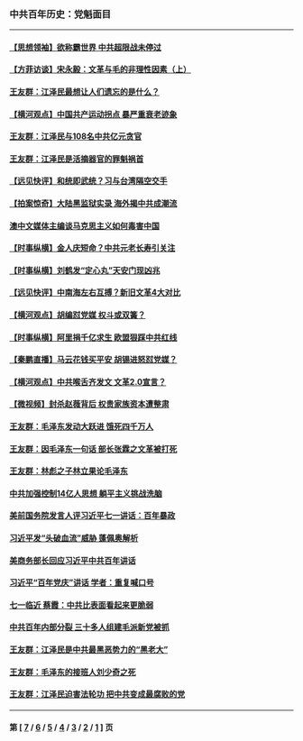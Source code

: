 ### 中共百年历史：党魁面目
---
#### [【思想领袖】欲称霸世界 中共超限战未停过](../../pages/nf1176107/n13745142.md?11030430) 
#### [【方菲访谈】宋永毅：文革与毛的非理性因素（上）](../../pages/nf1176107/n13469956.md?11030430) 
#### [王友群：江泽民最想让人们遗忘的是什么？](../../pages/nf1176107/n13408949.md?11030430) 
#### [【横河观点】中国共产运动拐点 暴严重衰老迹象](../../pages/nf1176107/n13388333.md?11030430) 
#### [王友群：江泽民与108名中共亿元贪官](../../pages/nf1176107/n13352358.md?11030430) 
#### [王友群：江泽民是活摘器官的罪魁祸首](../../pages/nf1176107/n13336903.md?11030430) 
#### [【远见快评】和统即武统？习与台湾隔空交手](../../pages/nf1176107/n13297739.md?11030430) 
#### [【拍案惊奇】大陆黑监狱实录 海外揭中共成潮流](../../pages/nf1176107/n13288853.md?11030430) 
#### [澳中文媒体主编谈马克思主义如何毒害中国](../../pages/nf1176107/n13257387.md?11030430) 
#### [【时事纵横】金人庆短命？中共元老长寿引关注](../../pages/nf1176107/n13217934.md?11030430) 
#### [【时事纵横】刘鹤发“定心丸”天安门现凶兆](../../pages/nf1176107/n13215416.md?11030430) 
#### [【远见快评】中南海左右互搏？新旧文革4大对比](../../pages/nf1176107/n13214745.md?11030430) 
#### [【横河观点】胡编怼党媒 权斗或双簧？](../../pages/nf1176107/n13210864.md?11030430) 
#### [【时事纵横】阿里捐千亿求生 欧盟狠踩中共红线](../../pages/nf1176107/n13206431.md?11030430) 
#### [【秦鹏直播】马云花钱买平安 胡锡进怒怼党媒？](../../pages/nf1176107/n13206392.md?11030430) 
#### [【横河观点】中共喉舌齐发文 文革2.0宣言？](../../pages/nf1176107/n13201248.md?11030430) 
#### [【微视频】封杀赵薇背后 权贵家族资本遭整肃](../../pages/nf1176107/n13197798.md?11030430) 
#### [王友群：毛泽东发动大跃进 饿死四千万人](../../pages/nf1176107/n13177158.md?11030430) 
#### [王友群：因毛泽东一句话 部长张霖之文革被打死](../../pages/nf1176107/n13161711.md?11030430) 
#### [王友群：林彪之子林立果论毛泽东](../../pages/nf1176107/n13128622.md?11030430) 
#### [中共加强控制14亿人思想 躺平主义挑战洗脑](../../pages/nf1176107/n13094299.md?11030430) 
#### [美前国务院发言人评习近平七一讲话：百年暴政](../../pages/nf1176107/n13066986.md?11030430) 
#### [习近平发“头破血流”威胁 蓬佩奥解析](../../pages/nf1176107/n13063604.md?11030430) 
#### [美商务部长回应习近平中共百年讲话](../../pages/nf1176107/n13062903.md?11030430) 
#### [习近平“百年党庆”讲话 学者：重复喊口号](../../pages/nf1176107/n13061411.md?11030430) 
#### [七一临近 蔡霞：中共比表面看起来更脆弱](../../pages/nf1176107/n13056418.md?11030430) 
#### [中共百年内部分裂 三十多人组建毛派新党被抓](../../pages/nf1176107/n13044023.md?11030430) 
#### [王友群：江泽民是中共最黑恶势力的“黑老大”](../../pages/nf1176107/n13022180.md?11030430) 
#### [王友群：毛泽东的接班人刘少奇之死](../../pages/nf1176107/n12991772.md?11030430) 
#### [王友群：江泽民迫害法轮功 把中共变成最腐败的党](../../pages/nf1176107/n12947347.md?11030430) 

---
#### 第 [ [7](./7.md?11030430) / [6](./6.md?11030430) / [5](./5.md?11030430) / [4](./4.md?11030430) / [3](./3.md?11030430) / [2](./2.md?11030430) / [1](./1.md?11030430) ] 页
